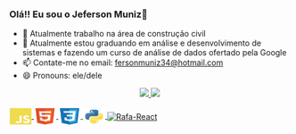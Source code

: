 ### Olá!! Eu sou o Jeferson Muniz👋

- 🔭 Atualmente trabalho na área de construção civil
- 🌱 Atualmente estou graduando em análise e desenvolvimento de sistemas e fazendo um curso de análise de dados ofertado pela Google
- 📫 Contate-me no email: fersonmuniz34@hotmail.com
- 😄 Pronouns: ele/dele

<div align="center">
  <a href="https://github.com/JefersonMuniiz">
  <img height="180em" src="https://github-readme-stats.vercel.app/api?username=JefersonMuniiz&show_icons=true&theme=cobalt2&include_all_commits=true&count_private=true"/>
  <img height="180em" src="https://github-readme-stats.vercel.app/api/top-langs/?username=JefersonMuniiz&layout=compact&langs_count=7&theme=cobalt2"/>
</div>
    

<div style="display: inline_block"><br>
  <img align="center" alt="Rafa-Js" height="30" width="40" src="https://raw.githubusercontent.com/devicons/devicon/master/icons/javascript/javascript-plain.svg">
  <img align="center" alt="Rafa-HTML" height="30" width="40" src="https://raw.githubusercontent.com/devicons/devicon/master/icons/html5/html5-original.svg">
  <img align="center" alt="Rafa-CSS" height="30" width="40" src="https://raw.githubusercontent.com/devicons/devicon/master/icons/css3/css3-original.svg">
  <img align="center" alt="Rafa-Python" height="30" width="40" src="https://raw.githubusercontent.com/devicons/devicon/master/icons/python/python-original.svg">
  <img align="center" alt="Rafa-React" height="30" width="40" src="https://cdn.jsdelivr.net/gh/devicons/devicon/icons/mysql/mysql-original-wordmark.svg" >
  
</div>
